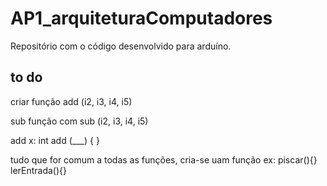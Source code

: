 # AP1_arquiteturaComputadores
Repositório com o código desenvolvido para arduíno.

## to do

criar função add (i2, i3, i4, i5)

sub função com sub (i2, i3, i4, i5)

add x:
  int add (___) {
  }
  
  tudo que for comum a todas as funções, cria-se uam função 
    ex:
      piscar(){}
      lerEntrada(){}
